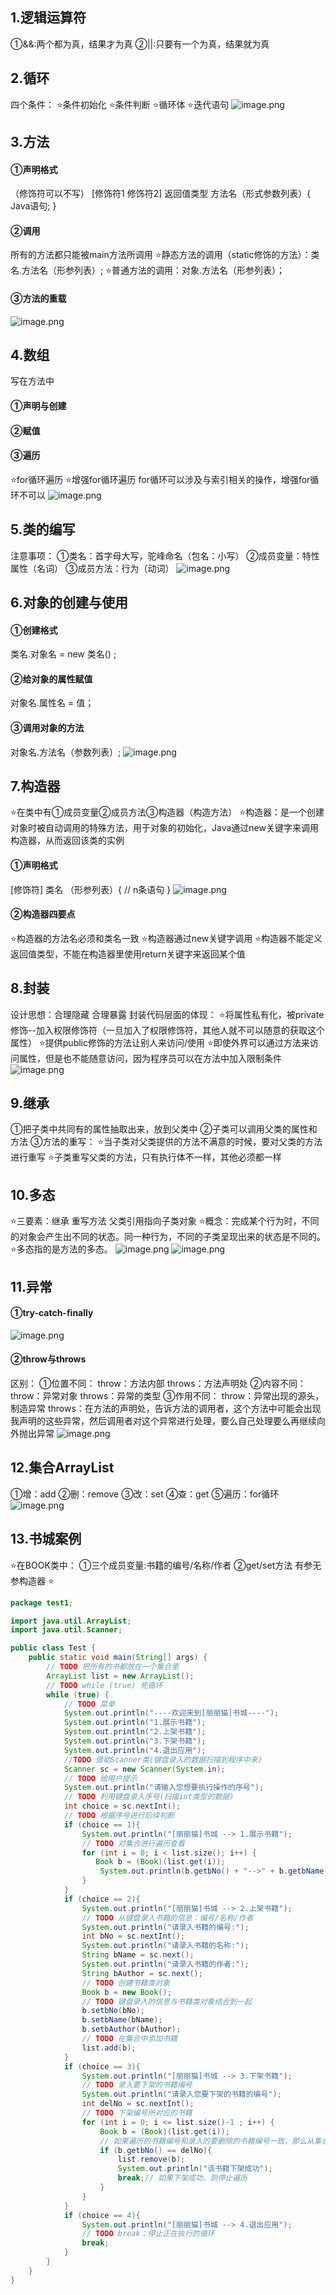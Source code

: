 ## 1.逻辑运算符
①&&:两个都为真，结果才为真
②||:只要有一个为真，结果就为真
## 2.循环
四个条件：
⭐条件初始化
⭐条件判断
⭐循环体
⭐迭代语句
![image.png](https://qiita-image-store.s3.ap-northeast-1.amazonaws.com/0/3899383/f822ddf5-3844-5969-c58a-a6f57e5e0f3c.png)
## 3.方法
#### ①声明格式
（修饰符可以不写）
[修饰符1   修饰符2]  返回值类型 方法名（形式参数列表）{
Java语句;
}
#### ②调用
所有的方法都只能被main方法所调用
⭐静态方法的调用（static修饰的方法）：类名.方法名（形参列表）;
⭐普通方法的调用：对象.方法名（形参列表）；
#### ③方法的重载
![image.png](https://qiita-image-store.s3.ap-northeast-1.amazonaws.com/0/3899383/47c6fe04-abd4-ed10-22bc-aba0c8b778dd.png)
## 4.数组
写在方法中
#### ①声明与创建
#### ②赋值
#### ③遍历
⭐for循环遍历
⭐增强for循环遍历
for循环可以涉及与索引相关的操作，增强for循环不可以
![image.png](https://qiita-image-store.s3.ap-northeast-1.amazonaws.com/0/3899383/fba1f7af-f872-a1fb-5f4d-8cf306347001.png)
## 5.类的编写
注意事项：
①类名：首字母大写，驼峰命名（包名：小写）
②成员变量：特性 属性（名词）
③成员方法：行为（动词）
![image.png](https://qiita-image-store.s3.ap-northeast-1.amazonaws.com/0/3899383/1b95ce8c-94cc-a4ec-04e4-ea1f28bf7c59.png)
## 6.对象的创建与使用
#### ①创建格式
类名.对象名 = new 类名() ;
#### ②给对象的属性赋值
对象名.属性名 = 值；
#### ③调用对象的方法
对象名.方法名（参数列表）;
![image.png](https://qiita-image-store.s3.ap-northeast-1.amazonaws.com/0/3899383/5ef2eedc-dbe8-c8b9-920c-65d3b4c88911.png)
## 7.构造器
⭐在类中有①成员变量②成员方法③构造器（构造方法）
⭐构造器：是一个创建对象时被自动调用的特殊方法，用于对象的初始化，Java通过new关键字来调用构造器，从而返回该类的实例
#### ①声明格式
[修饰符] 类名 （形参列表）{
// n条语句
}
![image.png](https://qiita-image-store.s3.ap-northeast-1.amazonaws.com/0/3899383/128a945e-749c-4750-15be-f07d43476fe3.png)
#### ②构造器四要点
⭐构造器的方法名必须和类名一致
⭐构造器通过new关键字调用
⭐构造器不能定义返回值类型，不能在构造器里使用return关键字来返回某个值
## 8.封装
设计思想：合理隐藏 合理暴露
封装代码层面的体现：
⭐将属性私有化，被private修饰--加入权限修饰符（一旦加入了权限修饰符，其他人就不可以随意的获取这个属性）
⭐提供public修饰的方法让别人来访问/使用
⭐即使外界可以通过方法来访问属性，但是也不能随意访问，因为程序员可以在方法中加入限制条件
![image.png](https://qiita-image-store.s3.ap-northeast-1.amazonaws.com/0/3899383/fee1ea35-8be0-fbab-61ba-67cfe7f44ec6.png)
## 9.继承
①把子类中共同有的属性抽取出来，放到父类中
②子类可以调用父类的属性和方法
③方法的重写：
⭐当子类对父类提供的方法不满意的时候，要对父类的方法进行重写
⭐子类重写父类的方法，只有执行体不一样，其他必须都一样
## 10.多态
⭐三要素：继承 重写方法 父类引用指向子类对象
⭐概念：完成某个行为时，不同的对象会产生出不同的状态。同一种行为，不同的子类呈现出来的状态是不同的。
⭐多态指的是方法的多态。
![image.png](https://qiita-image-store.s3.ap-northeast-1.amazonaws.com/0/3899383/c73451ac-6b4d-2ad2-24a8-537576904bab.png)
![image.png](https://qiita-image-store.s3.ap-northeast-1.amazonaws.com/0/3899383/afbc13d4-d114-11a2-69b5-25bf5f54a1dd.png)
## 11.异常
#### ①try-catch-finally
![image.png](https://qiita-image-store.s3.ap-northeast-1.amazonaws.com/0/3899383/429f317b-bf97-00df-60c1-d84c0b2f94c0.png)
#### ②throw与throws
区别：
①位置不同：
throw：方法内部
throws：方法声明处
②内容不同：
throw：异常对象
throws：异常的类型
③作用不同：
throw：异常出现的源头，制造异常
throws：在方法的声明处，告诉方法的调用者，这个方法中可能会出现我声明的这些异常，然后调用者对这个异常进行处理，要么自己处理要么再继续向外抛出异常
![image.png](https://qiita-image-store.s3.ap-northeast-1.amazonaws.com/0/3899383/f18a5d65-64fc-a72b-b096-ca0eccd62322.png)
## 12.集合ArrayList
①增：add
②删：remove
③改：set
④查：get
⑤遍历：for循环
![image.png](https://qiita-image-store.s3.ap-northeast-1.amazonaws.com/0/3899383/a86353f4-911b-a428-913d-fe15bb98d7a9.png)
## 13.书城案例
⭐在BOOK类中：
①三个成员变量:书籍的编号/名称/作者
②get/set方法 有参无参构造器
⭐
```java
package test1;

import java.util.ArrayList;
import java.util.Scanner;

public class Test {
    public static void main(String[] args) {
        // TODO 把所有的书都放在一个集合里
        ArrayList list = new ArrayList();
        // TODO while (true) 死循环
        while (true) {
            // TODO 菜单
            System.out.println("----欢迎来到[丽丽猫]书城----");
            System.out.println("1.展示书籍");
            System.out.println("2.上架书籍");
            System.out.println("3.下架书籍");
            System.out.println("4.退出应用");
            //TODO 借助Scanner类(键盘录入的数据扫描到程序中来)
            Scanner sc = new Scanner(System.in);
            // TODO 给用户提示
            System.out.println("请输入您想要执行操作的序号");
            // TODO 利用键盘录入序号(扫描int类型的数据)
            int choice = sc.nextInt();
            // TODO 根据序号进行后续判断
            if (choice == 1){
                System.out.println("[丽丽猫]书城 --> 1.展示书籍");
                // TODO 对集合进行遍历查看
                for (int i = 0; i < list.size(); i++) {
                   Book b = (Book)(list.get(i));
                    System.out.println(b.getbNo() + "-->" + b.getbName() + "-->" + b.getbAuthor());
                }
            }
            if (choice == 2){
                System.out.println("[丽丽猫]书城 --> 2.上架书籍");
                // TODO 从键盘录入书籍的信息：编号/名称/作者
                System.out.println("请录入书籍的编号:");
                int bNo = sc.nextInt();
                System.out.println("请录入书籍的名称:");
                String bName = sc.next();
                System.out.println("请录入书籍的作者:");
                String bAuthor = sc.next();
                // TODO 创建书籍类对象
                Book b = new Book();
                // TODO 键盘录入的信息与书籍类对象结合到一起
                b.setbNo(bNo);
                b.setbName(bName);
                b.setbAuthor(bAuthor);
                // TODO 在集合中添加书籍
                list.add(b);
            }
            if (choice == 3){
                System.out.println("[丽丽猫]书城 --> 3.下架书籍");
                // TODO 录入要下架的书籍编号
                System.out.println("请录入您要下架的书籍的编号");
                int delNo = sc.nextInt();
                // TODO 下架编号所对应的书籍
                for (int i = 0; i <= list.size()-1 ; i++) {
                    Book b = (Book)(list.get(i));
                    // 如果遍历的书籍编号和录入的要删除的书籍编号一致，那么从集合中移除该书籍即可
                    if (b.getbNo() == delNo){
                        list.remove(b);
                        System.out.println("该书籍下架成功");
                        break;// 如果下架成功，则停止遍历
                    }
                }
            }
            if (choice == 4){
                System.out.println("[丽丽猫]书城 --> 4.退出应用");
                // TODO break：停止正在执行的循环
                break;
            }
        }
    }
}
```















